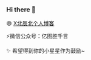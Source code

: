 ### Hi there 👋

<!--
**xuqwCloud/xuqwCloud** is a ✨ _special_ ✨ repository because its `README.md` (this file) appears on your GitHub profile.

Here are some ideas to get you started:

- 🔭 I’m currently working on ...
- 🌱 I’m currently learning ...
- 👯 I’m looking to collaborate on ...
- 🤔 I’m looking for help with ...
- 💬 Ask me about ...
- 📫 How to reach me: ...
- 😄 Pronouns: ...
- ⚡ Fun fact: ...
-->

😄 [X北辰北个人博客](http://www.xbeichenbei.com/)

⚡微信公众号：亿图胜千言

✨ 希望得到你的小星星作为鼓励~